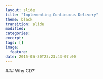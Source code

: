 ```yaml
---
layout: slide
title: "Implementing Continuous Delivery"
theme: black
transition: slide
modified:
categories:
excerpt: 
tags: []
image:
  feature:
date: 2015-05-30T23:23:43-07:00
---
```

<section data-markdown>
  <script type="text/template">
    <!-- .slide: data-background="#4d7e65" data-backgroundTransition="zoom" -->
    ## Implementing CD

    - Why CD?
    - Benefits of CD
    - Power of CD
  </script>
</section>

<section data-markdown data-separator="^\n---\n$" data-separator-vertical="^\n--\n$">
### Why CD?

  <script type="text/template">
    <!-- .slide: data-background="#b5533c"-->
    ## Benefits of CD

    - Faster Iterations
    - Reduced risk
    - Identify bottlenecks
    - Real progress indicators
    - Lower cost
    -

    --

    <!-- .slide: data-background="#496D89" data-background-transition="zoom" -->
    ## Faster Feedback
    - Faster reaction times
    - Frequent modifications
    - Faster time to market
    - Faster validation & feedback

    --

    <!-- .slide: data-background="#4E9C68" data-background-transition="concave" -->
    ## Reduce risk
    - Prevent unplanned work (set scope)
    - Limited changes (sprints)
    - Faster validation and feedback from consumers
    - Incorporate Feedback faster

    --

    <!-- .slide: data-background="#B95C7E" data-background-transition="convex" -->
    ## Identify bottlenecks
    - Exposes inefficiencies
    - Identify manual processes

    --

    <!-- .slide: data-background="#4D658D" data-background-transition="fade" -->
    ## Real Progress indicators
    - Clear indication of build status
    - Increasing confidence with time
    - Increasing feature stability
    - Better test coverage

  </script>

</section>
